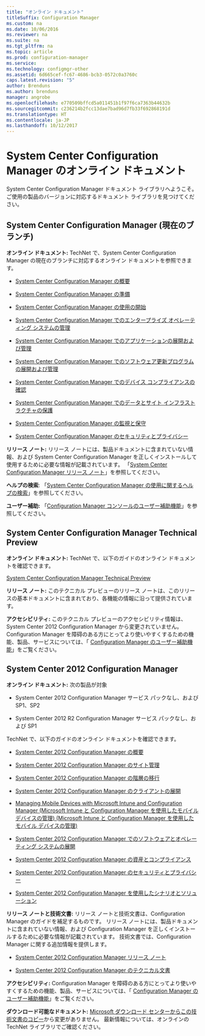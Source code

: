 ```yaml
---
title: "オンライン ドキュメント"
titleSuffix: Configuration Manager
ms.custom: na
ms.date: 10/06/2016
ms.reviewer: na
ms.suite: na
ms.tgt_pltfrm: na
ms.topic: article
ms.prod: configuration-manager
ms.service: 
ms.technology: configmgr-other
ms.assetid: 6d665cef-fc67-4686-bcb3-0572c0a3760c
caps.latest.revision: "5"
author: Brenduns
ms.author: brenduns
manager: angrobe
ms.openlocfilehash: e770509bffcd5a011451b1f97f6ca7363b44632b
ms.sourcegitcommit: c236214b2fcc13dae7bad96d7fb33f692868191d
ms.translationtype: HT
ms.contentlocale: ja-JP
ms.lasthandoff: 10/12/2017
---
```

# <a name="online-documentation-for-system-center-configuration-manager"></a>System Center Configuration Manager のオンライン ドキュメント


System Center Configuration Manager ドキュメント ライブラリへようこそ。  
ご使用の製品のバージョンに対応するドキュメント ライブラリを見つけてください。  

## <a name="system-center-configuration-manager-current-branch"></a>System Center Configuration Manager (現在のブランチ)  
**オンライン ドキュメント:** TechNet で、System Center Configuration Manager の現在のブランチに対応するオンライン ドキュメントを参照できます。  

-   [System Center Configuration Manager の概要](https://technet.microsoft.com/library/mt622715.aspx)  

-   [System Center Configuration Manager の準備](https://technet.microsoft.com/library/mt608540.aspx)  

-   [System Center Configuration Manager の使用の開始](https://technet.microsoft.com/library/mt608544.aspx)  

-   [System Center Configuration Manager でのエンタープライズ オペレーティング システムの管理](https://technet.microsoft.com/library/mt627933.aspx)  

-   [System Center Configuration Manager でのアプリケーションの展開および管理](https://technet.microsoft.com/library/mt627959.aspx)  

-   [System Center Configuration Manager でのソフトウェア更新プログラムの展開および管理](https://technet.microsoft.com/library/mt634340.aspx)  

-   [System Center Configuration Manager でのデバイス コンプライアンスの確認](https://technet.microsoft.com/library/mt595717.aspx)  

-   [System Center Configuration Manager でのデータとサイト インフラストラクチャの保護](https://technet.microsoft.com/library/mt613161.aspx)  

-   [System Center Configuration Manager の監視と保守](https://technet.microsoft.com/library/mt612855.aspx)  

-   [System Center Configuration Manager のセキュリティとプライバシー](https://technet.microsoft.com/library/mt622694.aspx)  

**リリース ノート:** リリース ノートには、製品ドキュメントに含まれていない情報、および System Center Configuration Manager を正しくインストールして使用するために必要な情報が記載されています。 「[System Center Configuration Manager リリース ノート](https://technet.microsoft.com/library/mt592024.aspx)」を参照してください。  

**ヘルプの検索**: 「[System Center Configuration Manager の使用に関するヘルプの検索](https://technet.microsoft.com/library/mt628521.aspx)」を参照してください。  

**ユーザー補助:** 「[Configuration Manager コンソールのユーザー補助機能](https://technet.microsoft.com/library/mt628521.aspx)」を参照してください。  


## <a name="system-center-configuration-manager-technical-preview"></a>System Center Configuration Manager Technical Preview  
**オンライン ドキュメント:** TechNet で、以下のガイドのオンライン ドキュメントを確認できます。  

 [System Center Configuration Manager Technical Preview](https://go.microsoft.com/fwlink/p/?LinkId=534001)  

**リリース ノート:** このテクニカル プレビューのリリース ノートは、このリリースの基本ドキュメントに含まれており、各機能の情報に沿って提供されています。  

**アクセシビリティ:** このテクニカル プレビューのアクセシビリティ情報は、System Center 2012 Configuration Manager から変更されていません。 Configuration Manager を障碍のある方にとってより使いやすくするための機能、製品、サービスについては、「 [Configuration Manager のユーザー補助機能](http://go.microsoft.com/fwlink/p/?LinkId=258586)」をご覧ください。  

## <a name="system-center-2012-configuration-manager"></a>System Center 2012 Configuration Manager  
**オンライン ドキュメント:** 次の製品が対象  

-   System Center 2012 Configuration Manager サービス パックなし、および SP1、SP2  

-   System Center 2012 R2 Configuration Manager サービス パックなし、および SP1  

TechNet で、以下のガイドのオンライン ドキュメントを確認できます。  

-   [System Center 2012 Configuration Manager の概要](https://go.microsoft.com/fwlink/p/?LinkId=210632)  

-   [System Center 2012 Configuration Manager のサイト管理](https://go.microsoft.com/fwlink/p/?LinkId=210636)  

-   [System Center 2012 Configuration Manager の階層の移行](https://go.microsoft.com/fwlink/p/?LinkId=210645)  

-   [System Center 2012 Configuration Manager のクライアントの展開](https://go.microsoft.com/fwlink/p/?LinkId=210638)  

-   [Managing Mobile Devices with Microsoft Intune and Configuration Manager (Microsoft Intune と Configuration Manager を使用したモバイル デバイスの管理) (Microsoft Intune と Configuration Manager を使用したモバイル デバイスの管理)](https://go.microsoft.com/fwlink/?LinkId=529959)  

-   [System Center 2012 Configuration Manager でのソフトウェアとオペレーティング システムの展開](https://go.microsoft.com/fwlink/p/?LinkId=210635)  

-   [System Center 2012 Configuration Manager の資産とコンプライアンス](https://go.microsoft.com/fwlink/p/?LinkId=210639)  

-   [System Center 2012 Configuration Manager のセキュリティとプライバシー](https://go.microsoft.com/fwlink/p/?LinkId=210640)  

-   [System Center 2012 Configuration Manager を使用したシナリオとソリューション](https://go.microsoft.com/fwlink/p/?LinkId=290889)  

 **リリース ノートと技術文書:** リリース ノートと技術文書は、Configuration Manager のガイドを補足するものです。 リリース ノートには、製品ドキュメントに含まれていない情報、および Configuration Manager を正しくインストールするために必要な情報が記載されています。 技術文書では、Configuration Manager に関する追加情報を提供します。  

-   [System Center 2012 Configuration Manager リリース ノート](http://go.microsoft.com/fwlink/?LinkId=529437)  

-   [System Center 2012 Configuration Manager のテクニカル文書](http://go.microsoft.com/fwlink/p/?LinkId=261032)  

**アクセシビリティ:** Configuration Manager を障碍のある方にとってより使いやすくするための機能、製品、サービスについては、「 [Configuration Manager のユーザー補助機能](http://go.microsoft.com/fwlink/p/?LinkId=258586)」をご覧ください。  

**ダウンロード可能なドキュメント:** [Microsoft ダウンロード センターからこの技術文書のコピー](http://go.microsoft.com/fwlink/?LinkId=253643)から変更がありません。 最新情報については、オンラインの TechNet ライブラリでご確認ください。

